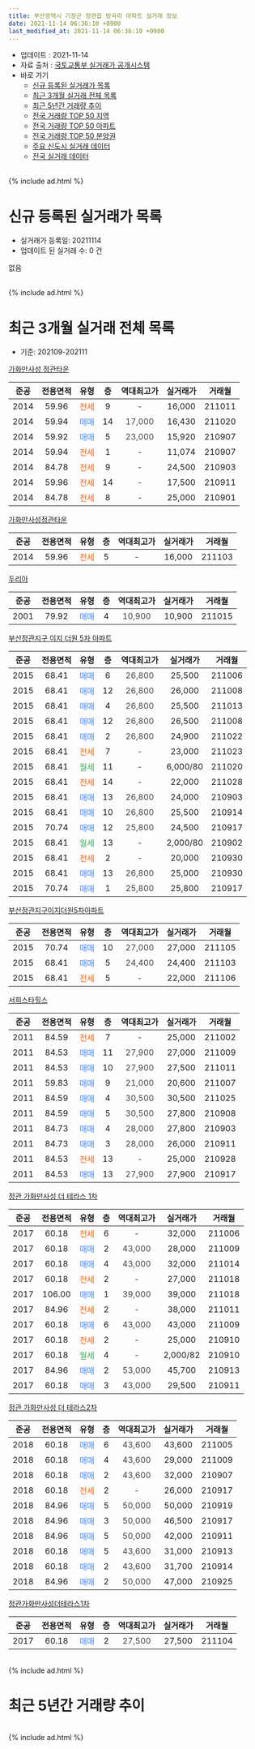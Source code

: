 ```yaml
---
title: 부산광역시 기장군 정관읍 방곡리 아파트 실거래 정보
date: 2021-11-14 06:36:10 +0900
last_modified_at: 2021-11-14 06:36:10 +0900
---
```


* 업데이트 : 2021-11-14
* 자료 출처 : [국토교통부 실거래가 공개시스템](http://rt.molit.go.kr)
* 바로 가기
    * [신규 등록된 실거래가 목록](#신규-등록된-실거래가-목록)
    * [최근 3개월 실거래 전체 목록](#최근-3개월-실거래-전체-목록)
    * [최근 5년간 거래량 추이](#최근-5년간-거래량-추이)
    * [전국 거래량 TOP 50 지역](https://inasie.github.io/apt-trade-info/최근-3개월-전국에서-가장-거래가-많이-발생한-지역)
    * [전국 거래량 TOP 50 아파트](https://inasie.github.io/apt-trade-info/최근-3개월-전국에서-가장-거래가-많이-발생한-아파트)
    * [전국 거래량 TOP 50 분양권](https://inasie.github.io/apt-trade-info/최근-3개월-전국에서-가장-거래가-많이-발생한-분양권)
    * [주요 신도시 실거래 데이터](https://inasie.github.io/apt-trade-info/주요-신도시)
    * [전국 실거래 데이터](https://inasie.github.io/apt-trade-info/전국)
<br>
{% include ad.html %}
<br>

# 신규 등록된 실거래가 목록
* 실거래가 등록일: 20211114
* 업데이트 된 실거래 수: 0 건

없음

<br>
{% include ad.html %}
<br>

# 최근 3개월 실거래 전체 목록
* 기준: 202109-202111


[가화만사성 정관타운](https://search.naver.com/search.naver?query=%EB%B6%80%EC%82%B0%EA%B4%91%EC%97%AD%EC%8B%9C+%EA%B8%B0%EC%9E%A5%EA%B5%B0+%EC%A0%95%EA%B4%80%EC%9D%8D+%EB%B0%A9%EA%B3%A1%EB%A6%AC+%EA%B0%80%ED%99%94%EB%A7%8C%EC%82%AC%EC%84%B1+%EC%A0%95%EA%B4%80%ED%83%80%EC%9A%B4)

|준공|전용면적|유형|층|역대최고가|실거래가|거래월|
|:---:|:---:|:---:|:---:|:---:|:---:|:---:|
|2014|59.96|<span style="color:#ff5a00">전세</span>|9|<span style="color:#444444">-</span>|16,000|211011|
|2014|59.94|<span style="color:#4285f3">매매</span>|14|<span style="color:#444444">17,000</span>|16,430|211020|
|2014|59.92|<span style="color:#4285f3">매매</span>|5|<span style="color:#444444">23,000</span>|15,920|210907|
|2014|59.94|<span style="color:#ff5a00">전세</span>|1|<span style="color:#444444">-</span>|11,074|210907|
|2014|84.78|<span style="color:#ff5a00">전세</span>|9|<span style="color:#444444">-</span>|24,500|210903|
|2014|59.96|<span style="color:#ff5a00">전세</span>|14|<span style="color:#444444">-</span>|17,500|210911|
|2014|84.78|<span style="color:#ff5a00">전세</span>|8|<span style="color:#444444">-</span>|25,000|210901|

[가화만사성정관타운](https://search.naver.com/search.naver?query=%EB%B6%80%EC%82%B0%EA%B4%91%EC%97%AD%EC%8B%9C+%EA%B8%B0%EC%9E%A5%EA%B5%B0+%EC%A0%95%EA%B4%80%EC%9D%8D+%EB%B0%A9%EA%B3%A1%EB%A6%AC+%EA%B0%80%ED%99%94%EB%A7%8C%EC%82%AC%EC%84%B1%EC%A0%95%EA%B4%80%ED%83%80%EC%9A%B4)

|준공|전용면적|유형|층|역대최고가|실거래가|거래월|
|:---:|:---:|:---:|:---:|:---:|:---:|:---:|
|2014|59.96|<span style="color:#ff5a00">전세</span>|5|<span style="color:#444444">-</span>|16,000|211103|

[두리아](https://search.naver.com/search.naver?query=%EB%B6%80%EC%82%B0%EA%B4%91%EC%97%AD%EC%8B%9C+%EA%B8%B0%EC%9E%A5%EA%B5%B0+%EC%A0%95%EA%B4%80%EC%9D%8D+%EB%B0%A9%EA%B3%A1%EB%A6%AC+%EB%91%90%EB%A6%AC%EC%95%84)

|준공|전용면적|유형|층|역대최고가|실거래가|거래월|
|:---:|:---:|:---:|:---:|:---:|:---:|:---:|
|2001|79.92|<span style="color:#4285f3">매매</span>|4|<span style="color:#444444">10,900</span>|10,900|211015|

[부산정관지구 이지 더원 5차 아파트](https://search.naver.com/search.naver?query=%EB%B6%80%EC%82%B0%EA%B4%91%EC%97%AD%EC%8B%9C+%EA%B8%B0%EC%9E%A5%EA%B5%B0+%EC%A0%95%EA%B4%80%EC%9D%8D+%EB%B0%A9%EA%B3%A1%EB%A6%AC+%EB%B6%80%EC%82%B0%EC%A0%95%EA%B4%80%EC%A7%80%EA%B5%AC+%EC%9D%B4%EC%A7%80+%EB%8D%94%EC%9B%90+5%EC%B0%A8+%EC%95%84%ED%8C%8C%ED%8A%B8)

|준공|전용면적|유형|층|역대최고가|실거래가|거래월|
|:---:|:---:|:---:|:---:|:---:|:---:|:---:|
|2015|68.41|<span style="color:#4285f3">매매</span>|6|<span style="color:#444444">26,800</span>|25,500|211006|
|2015|68.41|<span style="color:#4285f3">매매</span>|12|<span style="color:#444444">26,800</span>|26,000|211008|
|2015|68.41|<span style="color:#4285f3">매매</span>|4|<span style="color:#444444">26,800</span>|25,500|211013|
|2015|68.41|<span style="color:#4285f3">매매</span>|12|<span style="color:#444444">26,800</span>|26,500|211008|
|2015|68.41|<span style="color:#4285f3">매매</span>|2|<span style="color:#444444">26,800</span>|24,900|211022|
|2015|68.41|<span style="color:#ff5a00">전세</span>|7|<span style="color:#444444">-</span>|23,000|211023|
|2015|68.41|<span style="color:#34a853">월세</span>|11|<span style="color:#444444">-</span>|6,000/80|211020|
|2015|68.41|<span style="color:#ff5a00">전세</span>|14|<span style="color:#444444">-</span>|22,000|211028|
|2015|68.41|<span style="color:#4285f3">매매</span>|13|<span style="color:#444444">26,800</span>|24,000|210903|
|2015|68.41|<span style="color:#4285f3">매매</span>|10|<span style="color:#444444">26,800</span>|25,500|210914|
|2015|70.74|<span style="color:#4285f3">매매</span>|12|<span style="color:#444444">25,800</span>|24,500|210917|
|2015|68.41|<span style="color:#34a853">월세</span>|13|<span style="color:#444444">-</span>|2,000/80|210902|
|2015|68.41|<span style="color:#ff5a00">전세</span>|2|<span style="color:#444444">-</span>|20,000|210930|
|2015|68.41|<span style="color:#4285f3">매매</span>|13|<span style="color:#444444">26,800</span>|25,000|210930|
|2015|70.74|<span style="color:#4285f3">매매</span>|1|<span style="color:#444444">25,800</span>|25,800|210917|

[부산정관지구이지더원5차아파트](https://search.naver.com/search.naver?query=%EB%B6%80%EC%82%B0%EA%B4%91%EC%97%AD%EC%8B%9C+%EA%B8%B0%EC%9E%A5%EA%B5%B0+%EC%A0%95%EA%B4%80%EC%9D%8D+%EB%B0%A9%EA%B3%A1%EB%A6%AC+%EB%B6%80%EC%82%B0%EC%A0%95%EA%B4%80%EC%A7%80%EA%B5%AC%EC%9D%B4%EC%A7%80%EB%8D%94%EC%9B%905%EC%B0%A8%EC%95%84%ED%8C%8C%ED%8A%B8)

|준공|전용면적|유형|층|역대최고가|실거래가|거래월|
|:---:|:---:|:---:|:---:|:---:|:---:|:---:|
|2015|70.74|<span style="color:#4285f3">매매</span>|10|<span style="color:#444444">27,000</span>|27,000|211105|
|2015|68.41|<span style="color:#4285f3">매매</span>|5|<span style="color:#444444">24,400</span>|24,400|211103|
|2015|68.41|<span style="color:#ff5a00">전세</span>|5|<span style="color:#444444">-</span>|22,000|211106|

[서희스타힐스](https://search.naver.com/search.naver?query=%EB%B6%80%EC%82%B0%EA%B4%91%EC%97%AD%EC%8B%9C+%EA%B8%B0%EC%9E%A5%EA%B5%B0+%EC%A0%95%EA%B4%80%EC%9D%8D+%EB%B0%A9%EA%B3%A1%EB%A6%AC+%EC%84%9C%ED%9D%AC%EC%8A%A4%ED%83%80%ED%9E%90%EC%8A%A4)

|준공|전용면적|유형|층|역대최고가|실거래가|거래월|
|:---:|:---:|:---:|:---:|:---:|:---:|:---:|
|2011|84.59|<span style="color:#ff5a00">전세</span>|7|<span style="color:#444444">-</span>|25,000|211002|
|2011|84.53|<span style="color:#4285f3">매매</span>|11|<span style="color:#444444">27,900</span>|27,000|211009|
|2011|84.53|<span style="color:#4285f3">매매</span>|10|<span style="color:#444444">27,900</span>|27,500|211011|
|2011|59.83|<span style="color:#4285f3">매매</span>|9|<span style="color:#444444">21,000</span>|20,600|211007|
|2011|84.59|<span style="color:#4285f3">매매</span>|4|<span style="color:#444444">30,500</span>|30,500|211025|
|2011|84.59|<span style="color:#4285f3">매매</span>|5|<span style="color:#444444">30,500</span>|27,800|210908|
|2011|84.73|<span style="color:#4285f3">매매</span>|4|<span style="color:#444444">28,000</span>|27,800|210903|
|2011|84.73|<span style="color:#4285f3">매매</span>|3|<span style="color:#444444">28,000</span>|26,000|210911|
|2011|84.53|<span style="color:#ff5a00">전세</span>|13|<span style="color:#444444">-</span>|25,000|210928|
|2011|84.53|<span style="color:#4285f3">매매</span>|13|<span style="color:#444444">27,900</span>|27,900|210917|

[정관 가화만사성 더 테라스 1차](https://search.naver.com/search.naver?query=%EB%B6%80%EC%82%B0%EA%B4%91%EC%97%AD%EC%8B%9C+%EA%B8%B0%EC%9E%A5%EA%B5%B0+%EC%A0%95%EA%B4%80%EC%9D%8D+%EB%B0%A9%EA%B3%A1%EB%A6%AC+%EC%A0%95%EA%B4%80+%EA%B0%80%ED%99%94%EB%A7%8C%EC%82%AC%EC%84%B1+%EB%8D%94+%ED%85%8C%EB%9D%BC%EC%8A%A4+1%EC%B0%A8)

|준공|전용면적|유형|층|역대최고가|실거래가|거래월|
|:---:|:---:|:---:|:---:|:---:|:---:|:---:|
|2017|60.18|<span style="color:#ff5a00">전세</span>|6|<span style="color:#444444">-</span>|32,000|211006|
|2017|60.18|<span style="color:#4285f3">매매</span>|2|<span style="color:#444444">43,000</span>|28,000|211009|
|2017|60.18|<span style="color:#4285f3">매매</span>|4|<span style="color:#444444">43,000</span>|32,000|211014|
|2017|60.18|<span style="color:#ff5a00">전세</span>|2|<span style="color:#444444">-</span>|27,000|211018|
|2017|106.00|<span style="color:#4285f3">매매</span>|1|<span style="color:#444444">39,000</span>|39,000|211018|
|2017|84.96|<span style="color:#ff5a00">전세</span>|2|<span style="color:#444444">-</span>|38,000|211011|
|2017|60.18|<span style="color:#4285f3">매매</span>|6|<span style="color:#444444">43,000</span>|43,000|211009|
|2017|60.18|<span style="color:#ff5a00">전세</span>|2|<span style="color:#444444">-</span>|25,000|210910|
|2017|60.18|<span style="color:#34a853">월세</span>|4|<span style="color:#444444">-</span>|2,000/82|210910|
|2017|84.96|<span style="color:#4285f3">매매</span>|2|<span style="color:#444444">53,000</span>|45,700|210913|
|2017|60.18|<span style="color:#4285f3">매매</span>|3|<span style="color:#444444">43,000</span>|29,500|210911|


<script async src="//pagead2.googlesyndication.com/pagead/js/adsbygoogle.js"></script>
<!-- 기본 -->
<ins class="adsbygoogle"
     style="display:block"
     data-ad-client="ca-pub-2446590836940007"
     data-ad-slot="1659523306"
     data-ad-format="auto"
     data-full-width-responsive="true"></ins>
<script>
(adsbygoogle = window.adsbygoogle || []).push({});
</script>


[정관 가화만사성 더 테라스2차](https://search.naver.com/search.naver?query=%EB%B6%80%EC%82%B0%EA%B4%91%EC%97%AD%EC%8B%9C+%EA%B8%B0%EC%9E%A5%EA%B5%B0+%EC%A0%95%EA%B4%80%EC%9D%8D+%EB%B0%A9%EA%B3%A1%EB%A6%AC+%EC%A0%95%EA%B4%80+%EA%B0%80%ED%99%94%EB%A7%8C%EC%82%AC%EC%84%B1+%EB%8D%94+%ED%85%8C%EB%9D%BC%EC%8A%A42%EC%B0%A8)

|준공|전용면적|유형|층|역대최고가|실거래가|거래월|
|:---:|:---:|:---:|:---:|:---:|:---:|:---:|
|2018|60.18|<span style="color:#4285f3">매매</span>|6|<span style="color:#444444">43,600</span>|43,600|211005|
|2018|60.18|<span style="color:#4285f3">매매</span>|4|<span style="color:#444444">43,600</span>|29,000|211009|
|2018|60.18|<span style="color:#4285f3">매매</span>|2|<span style="color:#444444">43,600</span>|32,000|210907|
|2018|60.18|<span style="color:#ff5a00">전세</span>|2|<span style="color:#444444">-</span>|26,000|210917|
|2018|84.96|<span style="color:#4285f3">매매</span>|5|<span style="color:#444444">50,000</span>|50,000|210919|
|2018|84.96|<span style="color:#4285f3">매매</span>|3|<span style="color:#444444">50,000</span>|46,500|210917|
|2018|84.96|<span style="color:#4285f3">매매</span>|5|<span style="color:#444444">50,000</span>|42,000|210911|
|2018|60.18|<span style="color:#4285f3">매매</span>|5|<span style="color:#444444">43,600</span>|31,000|210913|
|2018|60.18|<span style="color:#4285f3">매매</span>|2|<span style="color:#444444">43,600</span>|31,700|210914|
|2018|84.96|<span style="color:#4285f3">매매</span>|2|<span style="color:#444444">50,000</span>|47,000|210925|

[정관가화만사성더테라스1차](https://search.naver.com/search.naver?query=%EB%B6%80%EC%82%B0%EA%B4%91%EC%97%AD%EC%8B%9C+%EA%B8%B0%EC%9E%A5%EA%B5%B0+%EC%A0%95%EA%B4%80%EC%9D%8D+%EB%B0%A9%EA%B3%A1%EB%A6%AC+%EC%A0%95%EA%B4%80%EA%B0%80%ED%99%94%EB%A7%8C%EC%82%AC%EC%84%B1%EB%8D%94%ED%85%8C%EB%9D%BC%EC%8A%A41%EC%B0%A8)

|준공|전용면적|유형|층|역대최고가|실거래가|거래월|
|:---:|:---:|:---:|:---:|:---:|:---:|:---:|
|2017|60.18|<span style="color:#4285f3">매매</span>|2|<span style="color:#444444">27,500</span>|27,500|211104|


<br>
{% include ad.html %}
<br>

# 최근 5년간 거래량 추이


<div style="width:100%;">
    <canvas id="deal_progress" height="200"></canvas>
</div>

<script>
new Chart(document.getElementById("deal_progress"), {
    type: 'line',
    data: {
        labels: ['201611','201612','201701','201702','201703','201704','201705','201706','201707','201708','201709','201710','201711','201712','201801','201802','201803','201804','201805','201806','201807','201808','201809','201810','201811','201812','201901','201902','201903','201904','201905','201906','201907','201908','201909','201910','201911','201912','202001','202002','202003','202004','202005','202006','202007','202008','202009','202010','202011','202012','202101','202102','202103','202104','202105','202106','202107','202108','202109','202110','202111'],
        datasets: [{
            label: '매매',
            pointRadius: 1,
            data: [7, 3, 6, 0, 1, 4, 3, 0, 4, 3, 3, 0, 1, 3, 20, 13, 16, 8, 15, 23, 15, 10, 5, 7, 3, 0, 2, 5, 6, 3, 8, 1, 2, 3, 9, 7, 11, 10, 6, 11, 3, 14, 10, 12, 15, 14, 13, 22, 55, 27, 19, 17, 28, 45, 56, 23, 15, 26, 19, 17, 3],
            borderColor: "rgba(255, 201, 14, 1)",
            backgroundColor: "rgba(255, 201, 14, 0.5)",
            fill: false,
            lineTension: 0
        },{
            label: '전월세',
            pointRadius: 1,
            data: [6, 7, 4, 5, 7, 6, 2, 3, 4, 3, 6, 2, 21, 18, 36, 28, 33, 20, 24, 27, 24, 28, 18, 23, 14, 8, 22, 14, 52, 12, 15, 13, 11, 11, 9, 18, 16, 15, 19, 20, 14, 20, 29, 16, 23, 19, 13, 19, 24, 22, 31, 27, 23, 27, 18, 38, 21, 18, 10, 8, 2],
            borderColor: "rgba(0, 141, 185, 1)",
            backgroundColor: "rgba(0, 141, 185, 0.5)",
            fill: false,
            lineTension: 0
        }
        ]
    },
    options: {
        responsive: true,
        title: {
            display: false
        },
        tooltips: {
            mode: 'index',
            intersect: false
        },
        hover: {
            mode: 'nearest',
            intersect: true
        },
        scales: {
            xAxes: [{
                display: true,
                scaleLabel: {
                    display: true,
                    labelString: '년/월'
                }
            }],
            yAxes: [{
                display: true,
                ticks: {
                    suggestedMin: 0,
                },
                scaleLabel: {
                    display: true,
                    labelString: '실거래 수'
                }
            }]
        }
    }
});

</script>


<br>
{% include ad.html %}
<br>

